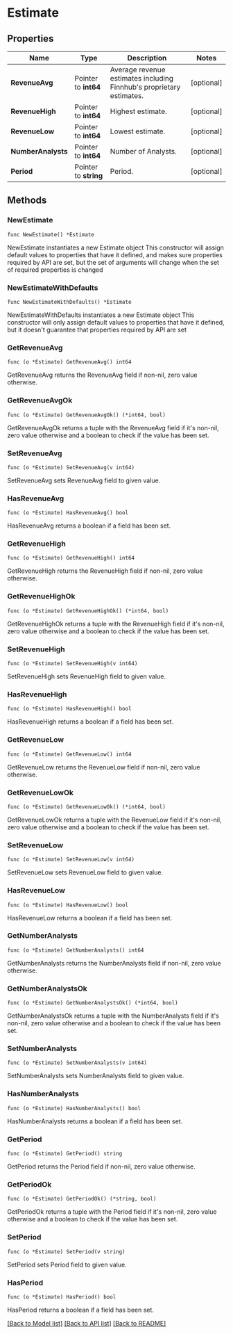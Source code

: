 # Estimate

## Properties

Name | Type | Description | Notes
------------ | ------------- | ------------- | -------------
**RevenueAvg** | Pointer to **int64** | Average revenue estimates including Finnhub&#39;s proprietary estimates. | [optional] 
**RevenueHigh** | Pointer to **int64** | Highest estimate. | [optional] 
**RevenueLow** | Pointer to **int64** | Lowest estimate. | [optional] 
**NumberAnalysts** | Pointer to **int64** | Number of Analysts. | [optional] 
**Period** | Pointer to **string** | Period. | [optional] 

## Methods

### NewEstimate

`func NewEstimate() *Estimate`

NewEstimate instantiates a new Estimate object
This constructor will assign default values to properties that have it defined,
and makes sure properties required by API are set, but the set of arguments
will change when the set of required properties is changed

### NewEstimateWithDefaults

`func NewEstimateWithDefaults() *Estimate`

NewEstimateWithDefaults instantiates a new Estimate object
This constructor will only assign default values to properties that have it defined,
but it doesn't guarantee that properties required by API are set

### GetRevenueAvg

`func (o *Estimate) GetRevenueAvg() int64`

GetRevenueAvg returns the RevenueAvg field if non-nil, zero value otherwise.

### GetRevenueAvgOk

`func (o *Estimate) GetRevenueAvgOk() (*int64, bool)`

GetRevenueAvgOk returns a tuple with the RevenueAvg field if it's non-nil, zero value otherwise
and a boolean to check if the value has been set.

### SetRevenueAvg

`func (o *Estimate) SetRevenueAvg(v int64)`

SetRevenueAvg sets RevenueAvg field to given value.

### HasRevenueAvg

`func (o *Estimate) HasRevenueAvg() bool`

HasRevenueAvg returns a boolean if a field has been set.

### GetRevenueHigh

`func (o *Estimate) GetRevenueHigh() int64`

GetRevenueHigh returns the RevenueHigh field if non-nil, zero value otherwise.

### GetRevenueHighOk

`func (o *Estimate) GetRevenueHighOk() (*int64, bool)`

GetRevenueHighOk returns a tuple with the RevenueHigh field if it's non-nil, zero value otherwise
and a boolean to check if the value has been set.

### SetRevenueHigh

`func (o *Estimate) SetRevenueHigh(v int64)`

SetRevenueHigh sets RevenueHigh field to given value.

### HasRevenueHigh

`func (o *Estimate) HasRevenueHigh() bool`

HasRevenueHigh returns a boolean if a field has been set.

### GetRevenueLow

`func (o *Estimate) GetRevenueLow() int64`

GetRevenueLow returns the RevenueLow field if non-nil, zero value otherwise.

### GetRevenueLowOk

`func (o *Estimate) GetRevenueLowOk() (*int64, bool)`

GetRevenueLowOk returns a tuple with the RevenueLow field if it's non-nil, zero value otherwise
and a boolean to check if the value has been set.

### SetRevenueLow

`func (o *Estimate) SetRevenueLow(v int64)`

SetRevenueLow sets RevenueLow field to given value.

### HasRevenueLow

`func (o *Estimate) HasRevenueLow() bool`

HasRevenueLow returns a boolean if a field has been set.

### GetNumberAnalysts

`func (o *Estimate) GetNumberAnalysts() int64`

GetNumberAnalysts returns the NumberAnalysts field if non-nil, zero value otherwise.

### GetNumberAnalystsOk

`func (o *Estimate) GetNumberAnalystsOk() (*int64, bool)`

GetNumberAnalystsOk returns a tuple with the NumberAnalysts field if it's non-nil, zero value otherwise
and a boolean to check if the value has been set.

### SetNumberAnalysts

`func (o *Estimate) SetNumberAnalysts(v int64)`

SetNumberAnalysts sets NumberAnalysts field to given value.

### HasNumberAnalysts

`func (o *Estimate) HasNumberAnalysts() bool`

HasNumberAnalysts returns a boolean if a field has been set.

### GetPeriod

`func (o *Estimate) GetPeriod() string`

GetPeriod returns the Period field if non-nil, zero value otherwise.

### GetPeriodOk

`func (o *Estimate) GetPeriodOk() (*string, bool)`

GetPeriodOk returns a tuple with the Period field if it's non-nil, zero value otherwise
and a boolean to check if the value has been set.

### SetPeriod

`func (o *Estimate) SetPeriod(v string)`

SetPeriod sets Period field to given value.

### HasPeriod

`func (o *Estimate) HasPeriod() bool`

HasPeriod returns a boolean if a field has been set.


[[Back to Model list]](../README.md#documentation-for-models) [[Back to API list]](../README.md#documentation-for-api-endpoints) [[Back to README]](../README.md)


